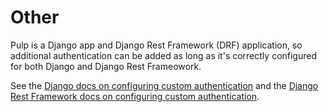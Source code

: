 

# Other

Pulp is a Django app and Django Rest Framework (DRF) application, so additional authentication can
be added as long as it's correctly configured for both Django and Django Rest Frameowork.

See the [Django docs on configuring custom authentication](https://docs.djangoproject.com/en/4.2/topics/auth/customizing/#customizing-authentication-in-django) and the [Django Rest Framework docs
on configuring custom authentication](https://www.django-rest-framework.org/api-guide/authentication/#custom-authentication).
